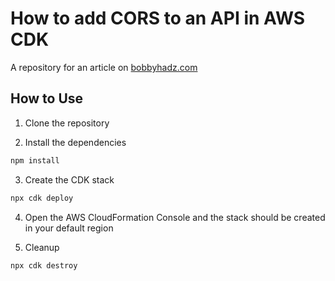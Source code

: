 # How to add CORS to an API in AWS CDK

A repository for an article on
[bobbyhadz.com](https://bobbyhadz.com/blog/add-cors-api-aws-cdk)

## How to Use

1. Clone the repository

2. Install the dependencies

```bash
npm install
```

3. Create the CDK stack

```bash
npx cdk deploy
```

4. Open the AWS CloudFormation Console and the stack should be created in your
   default region

5. Cleanup

```bash
npx cdk destroy
```
